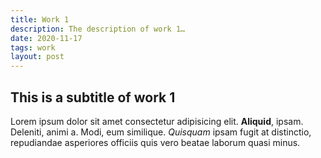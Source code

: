 ```yaml
---
title: Work 1
description: The description of work 1…
date: 2020-11-17
tags: work
layout: post
---
```


## This is a subtitle of work 1

Lorem ipsum dolor sit amet consectetur adipisicing elit. **Aliquid**, ipsam. Deleniti, animi a. Modi, eum similique. *Quisquam* ipsam fugit at distinctio, repudiandae asperiores officiis quis vero beatae laborum quasi minus.
